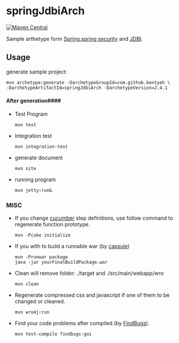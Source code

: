 # springJdbiArch

[![Maven Central](https://maven-badges.herokuapp.com/maven-central/com.github.kentyeh/springJdbiArch/badge.svg)](https://maven-badges.herokuapp.com/maven-central/com.github.kentyeh/springJdbiArch)

Sample arthetype form [Spring](http://projects.spring.io/spring-framework/),[spring security](http://projects.spring.io/spring-security/) and [JDBI](http://jdbi.org/).

## Usage ###
generate sample project:
```
mvn archetype:generate -DarchetypeGroupId=com.github.kentyeh \
-DarchetypeArtifactId=springJdbiArch -DarchetypeVersion=2.4.1
```
#### After generation####
* Test Program

  ```
  mvn test 
  ```
* Integration test

  ```
  mvn integration-test 
  ```
* generate document

  ```
  mvn site
  ```
* running program

  ```
  mvn jetty:run&
  ```

### MISC

* If you change [cucumber](https://cucumber.io/) step definitions, use follow command to regenerate function prototype.

  ```
  mvn -Pcuke initialize
  ```
* If you with to build a runnable war (by  [capsule](http://www.capsule.io/))

  ```
  mvn -Prunwar package
  java -jar yourFinalBuildPackage.war
  ```


* Clean will remove folder: ./target and ./src/main/webapp/wro

  ```
  mvn clean
  ```

* Regenerate compressed css and javascript if one of them to be changed or cleaned.

  ```
  mvn wro4j:run
  ```

* Find your code problems after compiled.(by [FindBugs](http://findbugs.sourceforge.net/)).

  ```
  mvn test-compile findbugs:gui
  ```

